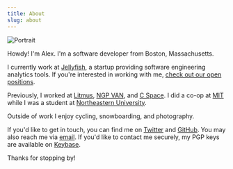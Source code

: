 ```yaml
---
title: About
slug: about
---
```


![Portrait](/assets/header-about.jpg)

Howdy! I'm Alex. I'm a software developer from Boston, Massachusetts.

I currently work at [Jellyfish](https://jellyfish.co/), a startup
providing software engineering analytics tools. If you're interested
in working with me, [check out our open
positions](https://jobs.lever.co/jellyfish).

Previously, I worked at [Litmus](https://litmus.com), [NGP
VAN](https://ngpvan.com), and [C Space](https://cspace.com). I did a
co-op at [MIT](https://mit.edu) while I was a student at [Northeastern
University](https://ccs.neu.edu).

Outside of work I enjoy cycling, snowboarding, and photography.

If you'd like to get in touch, you can find me on
[Twitter](https://twitter.com/metzger) and
[GitHub](https://github.com/ametzger). You may also reach me via
[email](mailto:asm@asm.io). If you'd like to contact me securely, my
PGP keys are available on [Keybase](https://keybase.io/asm).

Thanks for stopping by!
